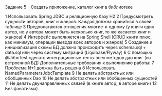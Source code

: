 Задание 5 - Создать приложение, каталог книг в библиотеке

1 Использовать Spring JDBC и реляционную базу H2
2 Предусмотреть сущности авторов, книг и жанров. Каждая должна храниться в своей таблице
3 Предполагаются отношения многие-к-одному (у книги один автор, но у автора может быть несколько книг, то же касается книг и жанров)
4 Интерфейс выполняется на Spring Shell (CRUD книги плюс, как минимум, операции вывода всех авторов и жанров)
5 Создание и инициализация схемы БД должно происходить через schema.sql + data.sql или через систему миграций (Liquibase/Flyway)
6 С помощью @JdbcTest сделать интеграционные тесты всех методов дао книг (со встроенной БД)
    Дополнительные требования к выполнению работы:
7 Проблема N+1 должна быть решена
8 Использовать NamedParametersJdbcTemplate
9 Не делать абстрактных или обобщенных Dao
10 Не делать абстрактных или обобщенных сущностей
11 Не делать двунаправленных связей (в книге автор, в авторе книги)
12 Без фанатизма)


